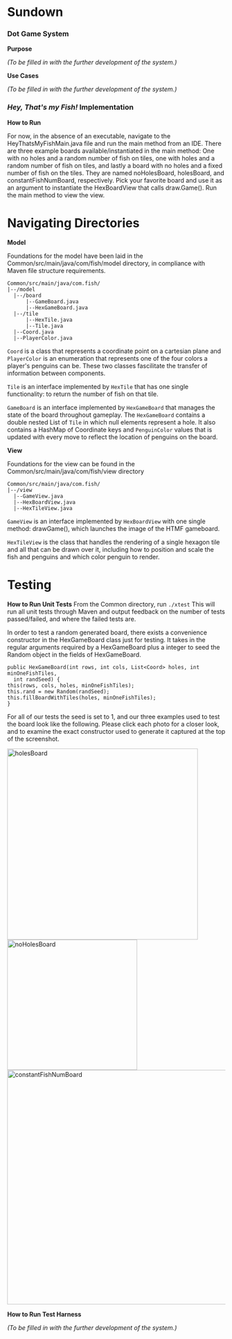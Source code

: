 # Sundown

<h3>Dot Game System</h3>
<b>Purpose</b>
<p><i>(To be filled in with the further development of the system.)</i></p>
<b>Use Cases</b>
<p><i>(To be filled in with the further development of the system.)</i></p>

<h3><i>Hey, That's my Fish!</i> Implementation</h3>
<b>How to Run</b>
<p>For now, in the absence of an executable, navigate to the HeyThatsMyFishMain.java file and run the main method from an IDE. There are three example boards available/instantiated in the main method: One with no holes and a random number of fish on tiles, one with holes and a random number of fish on tiles, and lastly a board with no holes and a fixed number of fish on the tiles. They are named noHolesBoard, holesBoard, and constantFishNumBoard, respectively. Pick your favorite board and use it as an argument to instantiate the HexBoardView that calls draw.Game(). Run the main method to view the view.</p>

# Navigating Directories 
  <b>Model</b>
    <p>Foundations for the model have been laid in the Common/src/main/java/com/fish/model directory, in compliance with Maven file structure requirements.</p>

```
Common/src/main/java/com.fish/
|--/model
  |--/board
      |--GameBoard.java
      |--HexGameBoard.java
  |--/tile
      |--HexTile.java
      |--Tile.java
  |--Coord.java
  |--PlayerColor.java
```

`Coord` is a class that represents a coordinate point on a cartesian plane and `PlayerColor` is an enumeration that represents one of the four colors a player's penguins can be. These two classes fascilitate the transfer of information between components.

`Tile` is an interface implemented by `HexTile` that has one single functionality: to return the number of fish on that tile.

`GameBoard` is an interface implemented by `HexGameBoard` that manages the state of the board throughout gameplay. The `HexGameBoard` contains a double nested List of `Tile` in which null elements represent a hole. It also contains a HashMap of Coordinate keys and `PenguinColor` values that is updated with every move to reflect the location of penguins on the board.

<b>View</b>
  <p>Foundations for the view can be found in the Common/src/main/java/com/fish/view directory</p>

```
Common/src/main/java/com.fish/
|--/view
  |--GameView.java
  |--HexBoardView.java
  |--HexTileView.java
```

`GameView` is an interface implemented by `HexBoardView` with one single method: drawGame(), which launches the image of the HTMF gameboard. 

`HexTileView` is the class that handles the rendering of a single hexagon tile and all that can be drawn over it, including how to position and scale the fish and penguins and which color penguin to render. 

# Testing
<b>How to Run Unit Tests</b>
From the Common directory, run `./xtest` This will run all unit tests through Maven and output feedback on the number of tests passed/failed, and where the failed tests are. 

In order to test a random generated board, there exists a convenience constructor in the HexGameBoard class just for testing. It takes in the regular arguments required by a HexGameBoard plus a integer to seed the Random object in the fields of HexGameBoard.

    public HexGameBoard(int rows, int cols, List<Coord> holes, int minOneFishTiles,
      int randSeed) {
    this(rows, cols, holes, minOneFishTiles);
    this.rand = new Random(randSeed);
    this.fillBoardWithTiles(holes, minOneFishTiles);
    }
    
For all of our tests the seed is set to 1, and our three examples used to test the board look like the following. Please click each photo for a closer look, and to examine the exact constructor used to generate it captured at the top of the screenshot.

<img src="https://github.ccs.neu.edu/CS4500-F20/sundown/blob/master/Fish/Common/holesBoard.png" alt="holesBoard" width="440"/>
<img src="https://github.ccs.neu.edu/CS4500-F20/sundown/blob/master/Fish/Common/noHolesBoard.png" alt="noHolesBoard" width="300"/>
<img src="https://github.ccs.neu.edu/CS4500-F20/sundown/blob/master/Fish/Common/constantBoard.png" alt="constantFishNumBoard" width="540"/>


<b>How to Run Test Harness</b>
<p><i>(To be filled in with the further development of the system.)</i></p>
